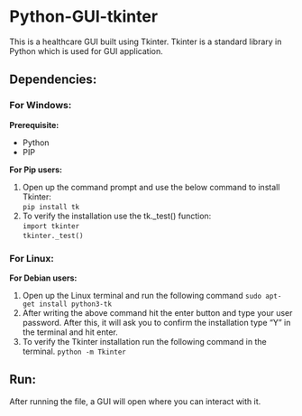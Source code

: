 # Python-GUI-tkinter
This is a healthcare GUI built using Tkinter. Tkinter is a standard library in Python which is used for GUI application. 

## Dependencies:
### For Windows: 
**Prerequisite:**
- Python
- PIP

**For Pip users:** 
1. Open up the command prompt and use the below command to install Tkinter:  
`pip install tk` 
2. To verify the installation use the tk._test() function:  
`import tkinter`  
`tkinter._test()`

### For Linux:
**For Debian users:** 
1. Open up the Linux terminal and run the following command
`sudo apt-get install python3-tk`
2. After writing the above command hit the enter button and type your user password. After this, it will ask you to confirm the installation type “Y”  in the terminal and hit enter.
3. To verify the Tkinter installation run the following command in the terminal. 
`python -m Tkinter`


## Run:
After running the file, a GUI will open where you can interact with it. 
